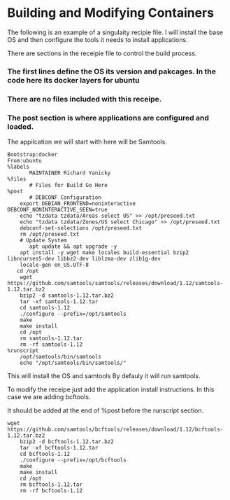 # Building and Modifying Containers
The following is an example of a singulaity recipie file.
I will install the base OS and then configure the tools it needs to install applications.

There are sections in the receipie file to control the build process.

### The first lines define the OS its version and pakcages. In the code here its docker layers for ubuntu
### There are no files included with this receipe.
### The post section is where applications are configured and loaded.

The appilcation we will start with here will be Samtools.

```
Bootstrap:docker
From:ubuntu
%labels
       MAINTAINER Richard Yanicky
%files
       # Files for Build Go Here
%post
       # DEBCONF Configuration
    export DEBIAN_FRONTEND=noninteractive DEBCONF_NONINTERACTIVE_SEEN=true
    echo "tzdata tzdata/Areas select US" >> /opt/preseed.txt
    echo "tzdata tzdata/Zones/US select Chicago" >> /opt/preseed.txt
    debconf-set-selections /opt/preseed.txt
    rm /opt/preseed.txt
    # Update System
       apt update && apt upgrade -y
    apt install -y wget make locales build-essential bzip2 libncurses5-dev libbz2-dev liblzma-dev zlib1g-dev
    locale-gen en_US.UTF-8
   cd /opt
    wget https://github.com/samtools/samtools/releases/download/1.12/samtools-1.12.tar.bz2
    bzip2 -d samtools-1.12.tar.bz2
    tar -xf samtools-1.12.tar
    cd samtools-1.12
    ./configure --prefix=/opt/samtools
    make
    make install
    cd /opt
    rm samtools-1.12.tar
    rm -rf samtools-1.12
%runscript
    /opt/samtools/bin/samtools
    echo "/opt/samtools/bin/samtools/"
```


This will install the OS and samtools
By defauly it will run samtools.

To modify the receipe just add the application install instructions.
In this case we are adding bcftools.

It should be added at the end of %post before the runscript section.

```
wget https://github.com/samtools/bcftools/releases/download/1.12/bcftools-1.12.tar.bz2
    bzip2 -d bcftools-1.12.tar.bz2
    tar -xf bcftools-1.12.tar
    cd bcftools-1.12
    ./configure --prefix=/opt/bcftools
    make
    make install
    cd /opt
    rm bcftools-1.12.tar
    rm -rf bcftools-1.12
```

